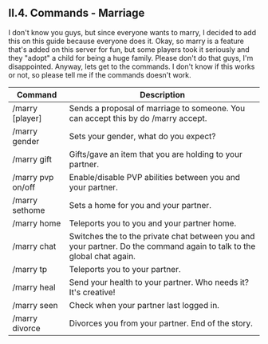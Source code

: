 <h2>II.4. Commands - Marriage</h2>

I don't know you guys, but since everyone wants to marry, I decided to add this on this guide because everyone does it.
Okay, so marry is a feature that's added on this server for fun, but some players took it seriously and they "adopt" a child for being a huge family.
Please don't do that guys, I'm disappointed. Anyway, lets get to the commands. I don't know if this works or not, so please tell me if the commands doesn't work.

| Command | Description |
| --- | --- |
| /marry [player] | Sends a proposal of marriage to someone. You can accept this by do /marry accept.
| /marry gender | Sets your gender, what do you expect?
| /marry gift | Gifts/gave an item that you are holding to your partner.
| /marry pvp on/off | Enable/disable PVP abilities between you and your partner.
| /marry sethome | Sets a home for you and your partner.
| /marry home | Teleports you to you and your partner home.
| /marry chat | Switches the to the private chat between you and your partner. Do the command again to talk to the global chat again.
| /marry tp | Teleports you to your partner.
| /marry heal | Send your health to your partner. Who needs it? It's creative!
| /marry seen | Check when your partner last logged in.
| /marry divorce | Divorces you from your partner. End of the story.
